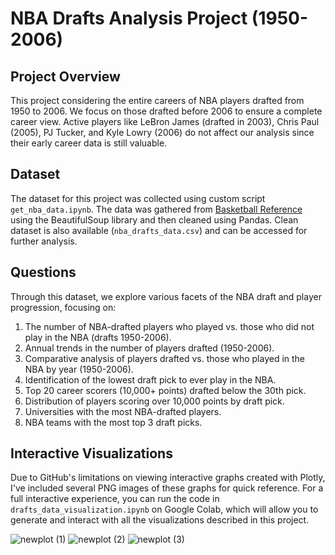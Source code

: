 # NBA Drafts Analysis Project (1950-2006)

## Project Overview
This project considering the entire careers of NBA players drafted from 1950 to 2006. We focus on those drafted before 2006 to ensure a complete career view. Active players like LeBron James (drafted in 2003), Chris Paul (2005), PJ Tucker, and Kyle Lowry (2006) do not affect our analysis since their early career data is still valuable.

## Dataset 
The dataset for this project was collected using custom script `get_nba_data.ipynb`. The data was gathered from [Basketball Reference](https://www.basketball-reference.com/) using the BeautifulSoup library and then cleaned using Pandas.
Clean dataset is also available (`nba_drafts_data.csv`) and can be accessed for further analysis.

## Questions
Through this dataset, we explore various facets of the NBA draft and player progression, focusing on:
1. The number of NBA-drafted players who played vs. those who did not play in the NBA (drafts 1950-2006).
2. Annual trends in the number of players drafted (1950-2006).
3. Comparative analysis of players drafted vs. those who played in the NBA by year (1950-2006).
4. Identification of the lowest draft pick to ever play in the NBA.
5. Top 20 career scorers (10,000+ points) drafted below the 30th pick.
6. Distribution of players scoring over 10,000 points by draft pick.
7. Universities with the most NBA-drafted players.
8. NBA teams with the most top 3 draft picks.
   
## Interactive Visualizations
Due to GitHub's limitations on viewing interactive graphs created with Plotly, I've included several PNG images of these graphs for quick reference. For a full interactive experience, you can run the code in `drafts_data_visualization.ipynb` on Google Colab, which will allow you to generate and interact with all the visualizations described in this project.

![newplot (1)](https://github.com/nsmsk/nba/assets/85869776/547ae6a1-6ee9-49da-8a48-fb89ef842fcd)
![newplot (2)](https://github.com/nsmsk/nba/assets/85869776/2aa30e38-a454-41db-8213-c10472a32d60)
![newplot (3)](https://github.com/nsmsk/nba/assets/85869776/76ac92d7-852d-4e86-8a7f-8d1b762ebc6d)


